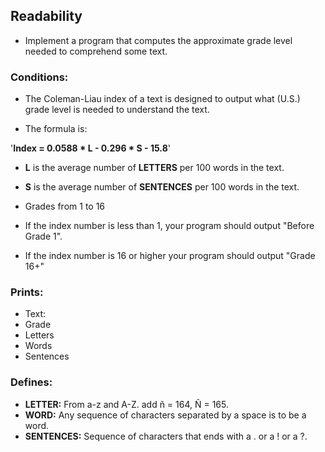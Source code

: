 ## Readability

* Implement a program that computes the approximate grade level needed to
comprehend some text.

### Conditions:
* The Coleman-Liau index of a text is designed to output what (U.S.) grade level
 is needed to understand the text.

* The formula is:

'__Index = 0.0588 * L - 0.296 * S - 15.8__'
* __L__ is the average number of __LETTERS__ per 100 words in the text.
* __S__ is the average number of __SENTENCES__ per 100 words in the text.

* Grades from 1 to 16
* If the index number is less than 1, your program should output "Before Grade 1".
* If the  index number is 16 or higher your program should output "Grade 16+"

### Prints:
* Text:
* Grade
* Letters
* Words
* Sentences

### Defines:
* __LETTER:__ From a-z and A-Z. add ñ = 164, Ñ = 165.
* __WORD:__ Any sequence of characters separated by a space is to be a word.
* __SENTENCES:__ Sequence of characters that ends with a . or a ! or a ?.
